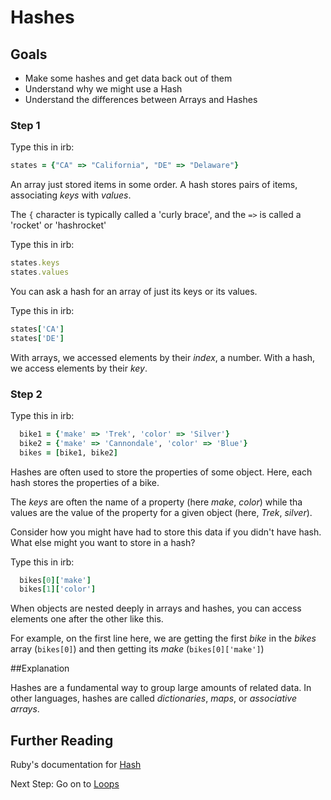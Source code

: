 # Hashes

## Goals

- Make some hashes and get data back out of them
- Understand why we might use a Hash
- Understand the differences between Arrays and Hashes

### Step 1
Type this in irb:

```ruby
states = {"CA" => "California", "DE" => "Delaware"}
```

An array just stored items in some order. A hash stores pairs of items, associating *keys* with *values*.

The `{` character is typically called a 'curly brace', and the `=>` is called a 'rocket' or 'hashrocket'

Type this in irb:

```ruby
states.keys
states.values
```

You can ask a hash for an array of just its keys or its values.

Type this in irb:

```ruby
states['CA']
states['DE']
```

With arrays, we accessed elements by their *index*, a number. With a hash, we access elements by their *key*.

### Step 2

Type this in irb:

```ruby
  bike1 = {'make' => 'Trek', 'color' => 'Silver'}
  bike2 = {'make' => 'Cannondale', 'color' => 'Blue'}
  bikes = [bike1, bike2]
```

Hashes are often used to store the properties of some object. Here, each hash stores the properties of a bike.

The *keys* are often the name of a property (here *make*, *color*) while tha values are the value of the property for a given object (here, *Trek*, *silver*).

Consider how you might have had to store this data if you didn't have hash. What else might you want to store in a hash?

Type this in irb:

```ruby
  bikes[0]['make']
  bikes[1]['color']
```

When objects are nested deeply in arrays and hashes, you can access elements one after the other like this.

For example, on the first line here, we are getting the first *bike* in the *bikes* array (`bikes[0]`) and then getting its *make* (`bikes[0]['make']`)

##Explanation

Hashes are a fundamental way to group large amounts of related data. In other languages, hashes are called *dictionaries*, *maps*, or *associative arrays*.

## Further Reading

Ruby's documentation for [Hash](http://www.ruby-doc.org/core-1.9.3/Hash.html)

Next Step:
Go on to [Loops](loops)
